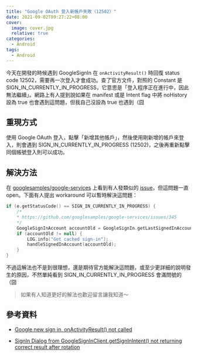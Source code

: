 ```yaml
---
title: "Google OAuth 登入新帳戶失敗（12502）"
date: 2021-09-02T09:27:22+08:00
cover:
  image: cover.jpg
  relative: true
categories: 
  - Android
tags:
  - Android
---
```


今天在開發的時候遇到 GoogleSignIn 在 `onActivityResult()` 時回復 status code 12502，需要再一次登入才會成功。查了官方文件，對照的 Constant 是 SIGN_IN_CURRENTLY_IN_PROGRESS，它意思是「登入程序正在進行中，因此無法繼續」。網路上有人提到說如果在 manifest 或是 Intent flag 中將 noHistory 設為 true 也會遇到這問題，但我自己沒設為 true 也遇到（囧

## 重現方式

使用 Google OAuth 登入，點擊「新增其他帳戶」，然後使用剛新增的帳戶來登入，則會遇到 SIGN_IN_CURRENTLY_IN_PROGRESS (12502)，之後再重新點擊同個帳號登入則可以成功。

## 解決方法

在 [googlesamples/google-services](https://github.com/googlesamples/google-services) 上看到有人發類似的 [issue](https://github.com/googlesamples/google-services/issues/345)，但這問題一直 open。下面有人提出 workaround 可以暫時解決這問題：

```kotlin
if (e.getStatusCode() == SIGN_IN_CURRENTLY_IN_PROGRESS) {
    /*
    * https://github.com/googlesamples/google-services/issues/345
    */
    GoogleSignInAccount accountOld = GoogleSignIn.getLastSignedInAccount(activity.getApplicationContext());
    if (accountOld != null) {
        LOG.info("Got cached sign-in");
        handleSignedInAccount(accountOld);
    }   
}
```

不過這解法也不是到很理想，還是期待官方能解決這問題，或至少更詳細的說明發生的原因，不然單純看到 SIGN_IN_CURRENTLY_IN_PROGRESS 會滿問號的（囧

> 如果有人知道更好的解法也歡迎留言讓我知道～

## 參考資料

- [Google new sign in, onActivityResult() not called](https://stackoverflow.com/questions/48726091/google-new-sign-in-onactivityresult-not-called)

- [SignIn Dialog from GoogleSignInClient.getSignInIntent() not returning correct result after rotation](https://github.com/googlesamples/google-services/issues/345)
